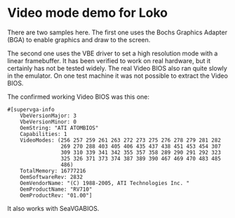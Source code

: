 <!--
SPDX-FileCopyrightText: 2022 G. Weinholt

SPDX-License-Identifier: EUPL-1.2+
-->

# Video mode demo for Loko

There are two samples here. The first one uses the Bochs Graphics
Adapter (BGA) to enable graphics and draw to the screen.

The second one uses the VBE driver to set a high resolution mode with
a linear framebuffer. It has been verified to work on real hardware,
but it certainly has not be tested widely. The real Video BIOS also
ran quite slowly in the emulator. On one test machine it was not
possible to extract the Video BIOS.

The confirmed working Video BIOS was this one:

```
#[supervga-info
    VbeVersionMajor: 3
    VbeVersionMinor: 0
    OemString: "ATI ATOMBIOS"
    Capabilities: 1
    VideoModes: (256 257 259 261 263 272 273 275 276 278 279 281 282
                 269 270 288 403 405 406 435 437 438 451 453 454 307
                 309 310 339 341 342 355 357 358 289 290 291 292 323
                 325 326 371 373 374 387 389 390 467 469 470 483 485
                 486)
    TotalMemory: 16777216
    OemSoftwareRev: 2832
    OemVendorName: "(C) 1988-2005, ATI Technologies Inc. "
    OemProductName: "RV710"
    OemProductRev: "01.00"]
```

It also works with SeaVGABIOS.
